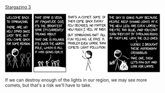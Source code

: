 [Stargazing 3](https://xkcd.com/2274)

![Stargazing 3](./random_comic.png)

If we can destroy enough of the lights in our region, we may see more comets, but that's a risk we'll have to take.


